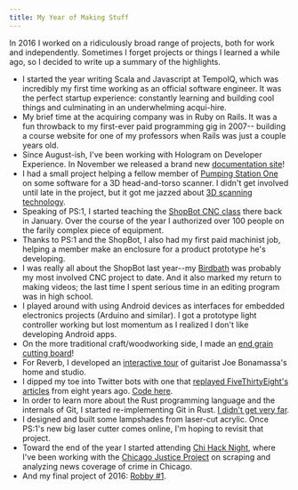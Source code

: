 ```yaml
---
title: My Year of Making Stuff
---
```


In 2016 I worked on a ridiculously broad range of projects, both for work and
independently. Sometimes I forget projects or things I learned a while ago, so I decided
to write up a summary of the highlights.

* I started the year writing Scala and Javascript at TempoIQ, which was
  incredibly my first time working as an official software engineer. It was the perfect startup
  experience: constantly learning and building cool things and culminating in an
  underwhelming acqui-hire.
* My brief time at the acquiring company was in Ruby on Rails.
  It was a fun throwback to my first-ever paid programming gig in 2007--
  building a course website for one of my professors when Rails was just a couple
  years old.
* Since August-ish, I've been working with Hologram on Developer Experience.
  In November we released a brand
  new [documentation site](https://hologram.io/docs/)!
* I had a small project helping a fellow member of
  [Pumping Station One](http://pumpingstationone.org) on some software for a 3D
  head-and-torso scanner. I didn't get involved until late in the project, but
  it got me jazzed about [3D
  scanning technology](https://twitter.com/mattmeshulam/status/811801934290124800).
* Speaking of PS:1, I started teaching the [ShopBot CNC
  class](/blog/2016/introduction-to-cnc/) there back in January.
  Over the course of the year I authorized over 100 people on the farily
  complex piece of equipment.
* Thanks to PS:1 and the ShopBot, I also had my first paid machinist job,
  helping a member make an enclosure for a product prototype he's developing.
* I was really all about the ShopBot last year--my 
  [Birdbath](/projects/CNC-birdbath/) was probably my most involved CNC project
  to date. And it also marked my return to making videos; the last time I spent
  serious time in an editing program was in high school.
* I played around with using Android devices as interfaces for embedded
  electronics projects (Arduino and similar). I got a prototype light controller
  working but lost momentum as I realized I don't like developing Android apps.
* On the more traditional craft/woodworking side, I made an [end grain cutting
  board](/projects/cutting-board/)!
* For Reverb, I developed an [interactive
  tour](https://interact.reverb.com/bonamassa/) of guitarist Joe Bonamassa's
  home and studio.
* I dipped my toe into Twitter bots with one that [replayed FiveThirtyEight's
  articles](https://twitter.com/538minus8) from eight years ago.
  [Code here](https://github.com/meshulam/replay-bot).
* In order to learn more about the Rust programming language and the internals
  of Git, I started re-implementing Git in Rust. [I didn't get very
  far](https://github.com/meshulam/grit).
* I designed and built some lampshades from laser-cut acrylic. Once PS:1's new
  big laser cutter comes online, I'm hoping to revisit that project.
* Toward the end of the year I started attending [Chi Hack
  Night](https://chihacknight.org/), where I've been working with the [Chicago
  Justice Project](http://chicagojustice.org/) on scraping and analyzing news
  coverage of crime in Chicago.
* And my final project of 2016: [Robby #1](/projects/robby-1/).


